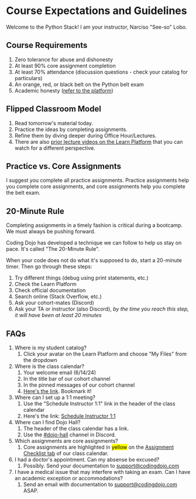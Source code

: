 # Course Expectations and Guidelines
Welcome to the Python Stack! I am your instructor, Narciso "See-so" Lobo. 

## Course Requirements
1. Zero tolerance for abuse and dishonesty
2. At least 90% core assignment completion
3. At least 70% attendance (discussion questions - check your catalog for particulars)
4. An orange, red, or black belt on the Python belt exam
5. Academic honesty ([refer to the platform](https://login.codingdojo.com/m/750/7941/59255))

## Flipped Classroom Model
1. Read tomorrow's material today.
2. Practice the ideas by completing assignments.
3. Refine them by diving deeper during Office Hour/Lectures.
4. There are also [prior lecture videos on the Learn Platform](https://login.codingdojo.com/m/506/9085/61634) that you can watch for a different perspective.

## Practice vs. Core Assignments
I suggest you complete all practice assignments. Practice assignments help you complete core assignments, and core assignments help you complete the belt exam.

## 20-Minute Rule
Completing assignments in a timely fashion is critical during a bootcamp. We must always be pushing forward.

Coding Dojo has developed a technique we can follow to help us stay on pace. It's called "The 20-Minute Rule".

When your code does not do what it's supposed to do, start a 20-minute timer. Then go through these steps:
1. Try different things (debug using print statements, etc.)
2. Check the Learn Platform
3. Check official documentation
4. Search online (Stack Overflow, etc.)
5. Ask your cohort-mates (Discord)
6. Ask your TA or instructor (also Discord), *by the time you reach this step, it will have been at least 20 minutes*

## FAQs
1. Where is my student catalog?
   1. Click your avatar on the Learn Platform and choose "My Files" from the dropdown
2. Where is the class calendar?
   1. Your welcome email (6/14/24)
   2. In the title bar of our cohort channel
   3. In the pinned messages of our cohort channel
   4. [Here's the link](https://docs.google.com/spreadsheets/d/1JJUoLK3-vhaUjLeT4b3aLzyT4V3Zk1WyByweOLGdzzE/edit#gid=192693065). Bookmark it!
3. Where can I set up a 1:1 meeting?
   1. Use the "Schedule Instructor 1:1" link in the header of the class calendar
   2. Here's the link: [Schedule Instructor 1:1](https://calendly.com/cisocodes/meeting)
4. Where can I find Dojo Hall?
   1. The header of the class calendar has a link.
   2. Use the [#dojo-hall](https://discord.com/channels/738494436467539968/969378747734171729) channel in Discord.
5. Which assignments are core assignments?
   1. Core assignments are highlighted in <mark>yellow</mark> on the [Assignment Checklist tab](https://docs.google.com/spreadsheets/d/1JJUoLK3-vhaUjLeT4b3aLzyT4V3Zk1WyByweOLGdzzE/edit#gid=240014646) of our class calendar.
6. I had a doctor's appointment. Can my absense be excused?
   1. Possibly. Send your documentation to support@codingdojo.com
7. I have a medical issue that may interfere with taking an exam. Can I have an academic exception or accommodations?
   1. Send an email with documentation to support@codingdojo.com ASAP.